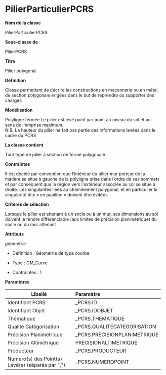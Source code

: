 # PilierParticulierPCRS #



**Nom de la classe**

PilierParticulierPCRS

**Sous-classe de**

PilierPCRS

**Titre**

Pilier polygonal

**Définition**

Classe permettant de décrire les constructions en maçonnerie ou en métal, de section polygonale érigées dans le but de reprendre ou supporter des charges

**Modélisation**

Polyligne fermée Le pilier est levé point par point au niveau du sol et au sens de l'emprise maximum.  
N.B. La hauteur du pilier ne fait pas partie des informations levées dans le cadre du PCRS

**La classe contient**

Tout type de pilier à section de forme polygonale

**Contraintes**

Il est décidé par convention que l’intérieur du pilier mur porteur de la matière se situe à gauche de la polyligne prise dans l’ordre de ses sommets et par conséquent que la région vers l'extérieur associée au sol se situe à droite. Les singularités liées au cheminement polygonal, et en particulier la singularité dite « en papillon » doivent être évitées

**Critères de sélection**

Lorsque le pilier est attenant à un socle ou à un mur, ses dimensions au sol doivent le rendre différenciable (aux limites de précision planimétrique) du socle ou du mur attenant

**Attributs**

*géométrie*

- Définition : Géométrie de type courbe

- Type : GM_Curve

- Contraintes : 1

**Paramètres**

| Libellé | Paramètre |
| ---------|:-------------|
|Identifiant PCRS|_PCRS.ID|
|Identifiant Objet|_PCRS.IDOBJET|
|Thématique|_PCRS.THEMATIQUE|
|Qualité Catégorisation|_PCRS.QUALITECATEGORISATION|
|Précision Planimetrique|_PCRS.PRECISIONPLANIMETRIQUE|
|Précision Altimétrique|PRECISIONALTIMETRIQUE|
|Producteur|_PCRS.PRODUCTEUR|
|Numero(s) des Point(s) Levé(s) (séparés par ",")|_PCRS.NUMEROPOINT|

